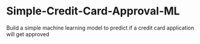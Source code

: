 # Simple-Credit-Card-Approval-ML
Build a simple machine learning model to predict if a credit card application will get approved
